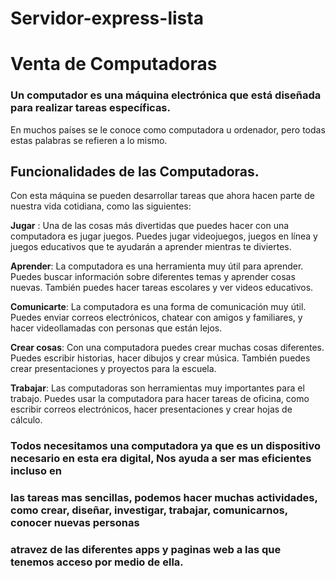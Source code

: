 # Servidor-express-lista

# Venta de Computadoras

 ### Un computador es una máquina electrónica que está diseñada para realizar tareas específicas. 
 En muchos países se le conoce como computadora u ordenador, pero todas estas palabras se refieren a lo mismo.

## Funcionalidades de las Computadoras.
Con esta máquina se pueden desarrollar tareas que ahora hacen parte de nuestra vida cotidiana, como las siguientes:

**Jugar**  : Una de las cosas más divertidas que puedes hacer con una computadora es jugar juegos.
Puedes jugar videojuegos, juegos en línea y juegos educativos que te ayudarán a aprender mientras te diviertes.

**Aprender**: La computadora es una herramienta muy útil para aprender.
Puedes buscar información sobre diferentes temas y aprender cosas nuevas. También puedes hacer tareas escolares y ver videos educativos.

**Comunicarte**: La computadora es una forma de comunicación muy útil.
Puedes enviar correos electrónicos, chatear con amigos y familiares, y hacer videollamadas con personas que están lejos.

**Crear cosas**: Con una computadora puedes crear muchas cosas diferentes.
Puedes escribir historias, hacer dibujos y crear música. También puedes crear presentaciones y proyectos para la escuela.

**Trabajar**: Las computadoras son herramientas muy importantes para el trabajo.
Puedes usar la computadora para hacer tareas de oficina, como escribir correos electrónicos, hacer presentaciones y crear hojas de cálculo.

### Todos necesitamos una computadora ya que es un dispositivo necesario en esta era digital, Nos ayuda a ser mas eficientes incluso en 
### las tareas mas sencillas, podemos hacer muchas actividades, como crear, diseñar, investigar, trabajar, comunicarnos, conocer nuevas personas
### atravez de las diferentes apps y paginas web a las que tenemos acceso por medio de ella. 
